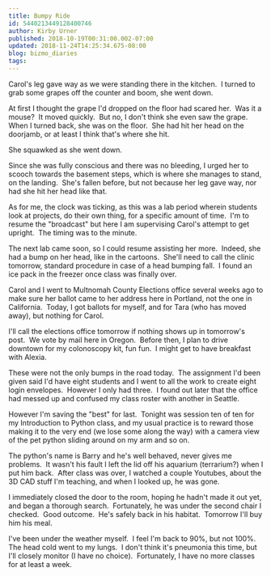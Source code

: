 ```yaml
---
title: Bumpy Ride
id: 5440213449128400746
author: Kirby Urner
published: 2018-10-19T00:31:00.002-07:00
updated: 2018-11-24T14:25:34.675-08:00
blog: bizmo_diaries
tags: 
---
```


Carol's leg gave way as we were standing there in the kitchen.  I turned to grab some grapes off the counter and boom, she went down.

At first I thought the grape I'd dropped on the floor had scared her.  Was it a mouse?  It moved quickly.  But no, I don't think she even saw the grape.  When I turned back, she was on the floor.  She had hit her head on the doorjamb, or at least I think that's where she hit.

She squawked as she went down.

Since she was fully conscious and there was no bleeding, I urged her to scooch towards the basement steps, which is where she manages to stand, on the landing.  She's fallen before, but not because her leg gave way, nor had she hit her head like that.

As for me, the clock was ticking, as this was a lab period wherein students look at projects, do their own thing, for a specific amount of time.  I'm to resume the "broadcast" but here I am supervising Carol's attempt to get upright.  The timing was to the minute.

The next lab came soon, so I could resume assisting her more.  Indeed, she had a bump on her head, like in the cartoons.  She'll need to call the clinic tomorrow, standard procedure in case of a head bumping fall.  I found an ice pack in the freezer once class was finally over.

Carol and I went to Multnomah County Elections office several weeks ago to make sure her ballot came to her address here in Portland, not the one in California.  Today, I got ballots for myself, and for Tara (who has moved away), but nothing for Carol.

I'll call the elections office tomorrow if nothing shows up in tomorrow's post.  We vote by mail here in Oregon.  Before then, I plan to drive downtown for my colonoscopy kit, fun fun.  I might get to have breakfast with Alexia.

These were not the only bumps in the road today.  The assignment I'd been given said I'd have eight students and I went to all the work to create eight login envelopes.  However I only had three.  I found out later that the office had messed up and confused my class roster with another in Seattle.

However I'm saving the "best" for last.  Tonight was session ten of ten for my Introduction to Python class, and my usual practice is to reward those making it to the very end (we lose some along the way) with a camera view of the pet python sliding around on my arm and so on.

The python's name is Barry and he's well behaved, never gives me problems.  It wasn't his fault I left the lid off his aquarium (terrarium?) when I put him back.  After class was over, I watched a couple Youtubes, about the 3D CAD stuff I'm teaching, and when I looked up, he was gone.

I immediately closed the door to the room, hoping he hadn't made it out yet, and began a thorough search.  Fortunately, he was under the second chair I checked.  Good outcome.  He's safely back in his habitat.  Tomorrow I'll buy him his meal.

I've been under the weather myself.  I feel I'm back to 90%, but not 100%.  The head cold went to my lungs.  I don't think it's pneumonia this time, but I'll closely monitor (I have no choice).  Fortunately, I have no more classes for at least a week.